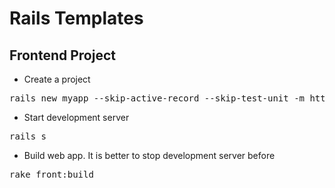 Rails Templates
===============

Frontend Project
---------
* Create a project
<pre>
rails new myapp --skip-active-record --skip-test-unit -m https://raw.github.com/stgeneral/rails-templates/master/frontend.rb
</pre>
* Start development server
<pre>
rails s
</pre>
* Build web app. It is better to stop development server before
<pre>
rake front:build
</pre>
